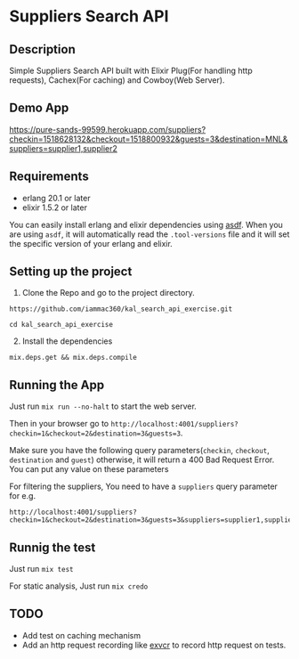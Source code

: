 # Suppliers Search API

## Description
Simple Suppliers Search API built with Elixir Plug(For handling http requests), Cachex(For caching) and Cowboy(Web Server).

## Demo App

https://pure-sands-99599.herokuapp.com/suppliers?checkin=1518628132&checkout=1518800932&guests=3&destination=MNL&suppliers=supplier1,supplier2

## Requirements

* erlang 20.1 or later
* elixir 1.5.2 or later

You can easily install erlang and elixir dependencies using [asdf](https://github.com/asdf-vm/asdf). When you are using `asdf`, it
will automatically read the `.tool-versions` file and it will set the specific version of your erlang and elixir.


## Setting up the project
1. Clone the Repo and go to the project directory.

```
https://github.com/iammac360/kal_search_api_exercise.git

cd kal_search_api_exercise
```
2. Install the dependencies

```
mix.deps.get && mix.deps.compile
```

## Running the App

Just run `mix run --no-halt` to start the web server.

Then in your browser go to `http://localhost:4001/suppliers?checkin=1&checkout=2&destination=3&guests=3`.

Make sure you have the following query parameters(`checkin`, `checkout`, `destination` and `guest`) otherwise, it will return a 400 Bad Request Error. You can put any value on these parameters

For filtering the suppliers, You need to have a `suppliers` query parameter for e.g.

```
http://localhost:4001/suppliers?checkin=1&checkout=2&destination=3&guests=3&suppliers=supplier1,supplier3
```


## Runnig the test

Just run `mix test`

For static analysis, Just run `mix credo`


## TODO

* Add test on caching mechanism
* Add an http request recording like [exvcr](https://github.com/parroty/exvcr) to record http request on tests.



